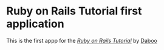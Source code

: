 # Ruby on Rails Tutorial first application

This is the first appp for the [*Ruby on Rails Tutorial*](http://www.driftkikkerproductions.com) by [Daboo](http://www.dabooka.,net)